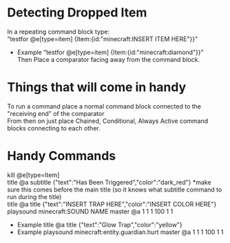 # Detecting Dropped Item
In a repeating command block type:  
"testfor @e[type=item] {Item:{id:"minecraft:INSERT ITEM HERE"}}"  
* Example "testfor @e[type=item] {Item:{id:"minecraft:diamond"}}"  
Then Place a comparator facing away from the command block. 
# Things that will come in handy  
To run a command place a normal command block connected to the "receiving end" of the comparator  
From then on just place Chained, Conditional, Always Active command blocks connecting to each other.  
# Handy Commands 
kill @e[type=Item]  
title @a subtitle {"text":"Has Been Triggered","color":"dark_red"} *make sure this comes before the main title (so it knows what subtitle command to run during the title)  
title @a title {"text":"INSERT TRAP HERE","color":"INSERT COLOR HERE"} 
playsound minecraft:SOUND NAME master @a 1 1 1 100 1 1  
* Example title @a title {"text":"Glow Trap","color":"yellow"}   
* Example playsound minecraft:entity.guardian.hurt master @a 1 1 1 100 1 1   

